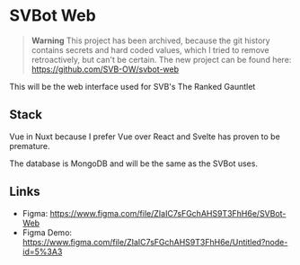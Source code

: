 # SVBot Web

> **Warning**
> This project has been archived, because the git history contains secrets and hard coded values, which I tried to remove retroactively, but can't be certain. The new project can be found here: <https://github.com/SVB-OW/svbot-web>

This will be the web interface used for SVB's The Ranked Gauntlet

## Stack

Vue in Nuxt because I prefer Vue over React and Svelte has proven to be
premature.

The database is MongoDB and will be the same as the SVBot uses.

## Links

- Figma: <https://www.figma.com/file/ZIaIC7sFGchAHS9T3FhH6e/SVBot-Web>
- Figma Demo:
  <https://www.figma.com/file/ZIaIC7sFGchAHS9T3FhH6e/Untitled?node-id=5%3A3>
